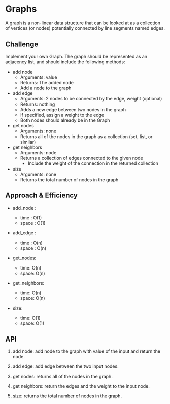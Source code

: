# Graphs

A graph is a non-linear data structure that can be looked at as a collection of vertices (or nodes) potentially connected by line segments named edges.

## Challenge

Implement your own Graph. The graph should be represented as an adjacency list, and should include the following methods:

* add node
    * Arguments: value
    * Returns: The added node
    * Add a node to the graph
* add edge
    * Arguments: 2 nodes to be connected by the edge, weight (optional)
    * Returns: nothing
    * Adds a new edge between two nodes in the graph
    * If specified, assign a weight to the edge
    * Both nodes should already be in the Graph
* get nodes
    * Arguments: none
    * Returns all of the nodes in the graph as a collection (set, list, or similar)
* get neighbors
    * Arguments: node
    * Returns a collection of edges connected to the given node
        * Include the weight of the connection in the returned collection
* size
    * Arguments: none
    * Returns the total number of nodes in the graph


## Approach & Efficiency

* add_node :
    * time : O(1)
    * space : O(1)

* add_edge :
    * time : O(n)
    * space : O(n)

* get_nodes:
    * time: O(n)
    * space: O(n)

* get_neighbors:
    * time: O(n)
    * space: O(n)

* size:
    * time: O(1)
    * space: O(1)

## API
1. add node: add node to the graph with value of the input and return the node.

2. add edge: add edge between the two input nodes.

3. get nodes: returns all of the nodes in the graph.

4. get neighbors: return the edges and the weight to the input node.

5. size: returns the total number of nodes in the graph.

